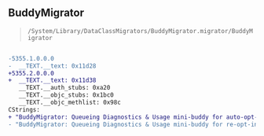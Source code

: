 ## BuddyMigrator

> `/System/Library/DataClassMigrators/BuddyMigrator.migrator/BuddyMigrator`

```diff

-5355.1.0.0.0
-  __TEXT.__text: 0x11d28
+5355.2.0.0.0
+  __TEXT.__text: 0x11d38
   __TEXT.__auth_stubs: 0xa20
   __TEXT.__objc_stubs: 0x1bc0
   __TEXT.__objc_methlist: 0x98c
CStrings:
+ "BuddyMigrator: Queueing Diagnostics & Usage mini-buddy for auto-opt-in"
- "BuddyMigrator: Queueing Diagnostics & Usage mini-buddy for re-opt-in"

```
